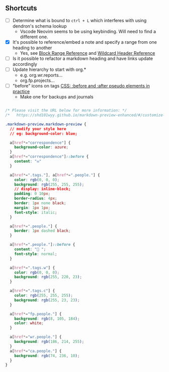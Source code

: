 
## Shortcuts

- [ ] Determine what is bound to `ctrl + L` which interferes with using dendron's schema lookup
  - Vscode Neovim seems to be using keybinding. Will need to find a different one.
- [x] It's possible to reference/embed a note and specify a range from one heading to another
  - Yes, see [Block Range Reference](https://dendron.so/notes/f1af56bb-db27-47ae-8406-61a98de6c78c.html#block-reference) and [Wildcard Header Reference](https://dendron.so/notes/f1af56bb-db27-47ae-8406-61a98de6c78c.html#wildcard-header-reference)
- [ ] Is it possible to refactor a markdown heading and have links update accordingly
- [ ] Update hierarchy to start with org.*
  - e.g. org.wr.reports...
  - org.fp.projects...
- [ ] "before" icons on tags [CSS: :before and :after pseudo elements in practice](https://krasimirtsonev.com/blog/article/CSS-before-and-after-pseudo-elements-in-practice)
  - Make one for backups and journals

```css

/* Please visit the URL below for more information: */
/*   https://shd101wyy.github.io/markdown-preview-enhanced/#/customize-css */

.markdown-preview.markdown-preview {
  // modify your style here
  // eg: background-color: blue;

  a[href*="correspondence"] {
    background-color: azure;
  }
  a[href*="correspondence"]::before {
    content: "✉️"
  }

  a[href*=".tags."], a[href*=".people."] {
    color: rgb(0, 0, 0);
    background: rgb(255, 255, 255);
    // display: inline-block;
    padding: 0 10px;
    border-radius: 4px;
    border: 1px none black;
    margin: 1px 1px;
    font-style: italic;
  }

  a[href*=".people."] {
    border: 1px dashed black;
  }

  a[href*=".people."]::before {
    content: "🧍 ";
    font-style: normal;
  }

  a[href*=".tags.w"] {
    color: rgb(0, 0, 0);
    background: rgb(255, 220, 23);
  }

  a[href*=".tags.c"] {
    color: rgb(255, 255, 255);
    background: rgb(255, 23, 23);
  }

  a[href*="fp.people."] {
    background: rgb(8, 105, 184);
    color: white;
  }

  a[href*="wr.people."] {
    background: rgb(186, 214, 255);
  }
  a[href*="ca.people."] {
    background: rgb(74, 236, 10);
  }
}

```
